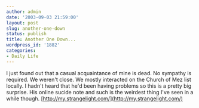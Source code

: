 ```yaml
---
author: admin
date: '2003-09-03 21:59:00'
layout: post
slug: another-one-down
status: publish
title: Another One Down...
wordpress_id: '1882'
categories:
- Daily Life
---
```


I just found out that a casual acquaintance of mine is dead. No sympathy
is required. We weren't close. We mostly interacted on the Church of Mez
list locally. I hadn't heard that he'd been having problems so this is a
pretty big surprise. His online sucide note and such is the weirdest
thing I've seen in a while though.
[http://my.strangelight.com/](http://my.strangelight.com/)
